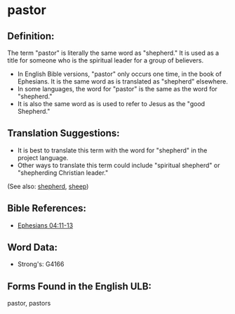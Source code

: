 # pastor

## Definition:

The term "pastor" is literally the same word as "shepherd." It is used as a title for someone who is the spiritual leader for a group of believers.

* In English Bible versions, "pastor" only occurs one time, in the book of Ephesians. It is the same word as is translated as "shepherd" elsewhere.
* In some languages, the word for "pastor" is the same as the word for "shepherd."
* It is also the same word as is used to refer to Jesus as the "good Shepherd."

## Translation Suggestions:

* It is best to translate this term with the word for "shepherd" in the project language.
* Other ways to translate this term could include "spiritual shepherd" or "shepherding Christian leader."

(See also: [shepherd](../other/shepherd.md), [sheep](../other/sheep.md))

## Bible References:

* [Ephesians 04:11-13](rc://en/tn/help/eph/04/11)

## Word Data:

* Strong's: G4166

## Forms Found in the English ULB:

pastor, pastors



